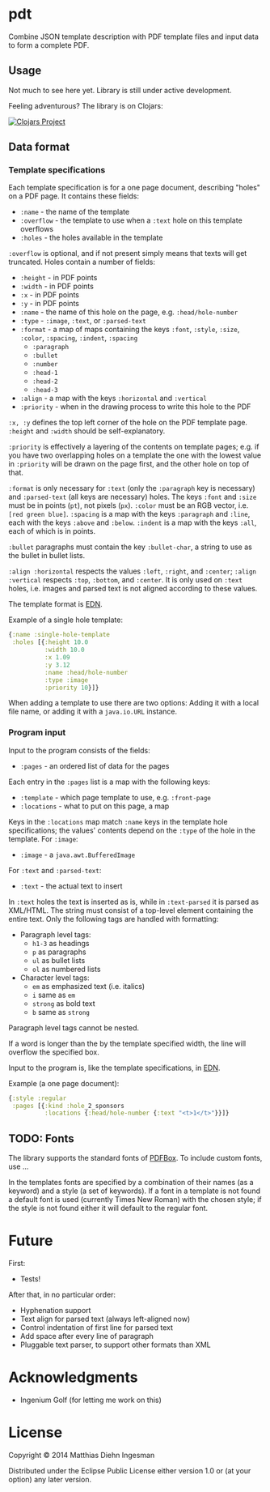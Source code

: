 # pdt

Combine JSON template description with PDF template files and input data to
form a complete PDF.

## Usage

Not much to see here yet. Library is still under active development.

Feeling adventurous? The library is on Clojars:

[![Clojars Project](http://clojars.org/pdf-stamper/latest-version.svg)](http://clojars.org/pdf-stamper)

## Data format

### Template specifications

Each template specification is for a one page document, describing "holes" on a PDF page. It contains these fields:

- `:name` - the name of the template
- `:overflow` - the template to use when a `:text` hole on this template overflows
- `:holes` - the holes available in the template

`:overflow` is optional, and if not present simply means that texts will get truncated. Holes contain a number of fields:

- `:height` - in PDF points
- `:width` - in PDF points
- `:x` - in PDF points
- `:y` - in PDF points
- `:name` - the name of this hole on the page, e.g. `:head/hole-number`
- `:type` - `:image`, `:text`, or `:parsed-text`
- `:format` - a map of maps containing the keys `:font`, `:style`, `:size`, `:color`, `:spacing`, `:indent`, `:spacing`
  - `:paragraph`
  - `:bullet`
  - `:number`
  - `:head-1`
  - `:head-2`
  - `:head-3`
- `:align` - a map with the keys `:horizontal` and `:vertical`
- `:priority` - when in the drawing process to write this hole to the PDF

`:x, :y` defines the top left corner of the hole on the PDF template page. `:height` and `:width` should be self-explanatory.

`:priority` is effectively a layering of the contents on template pages; e.g. if you have two overlapping holes on a template the one with the lowest value in `:priority` will be drawn on the page first, and the other hole on top of that.

`:format` is only necessary for `:text` (only the `:paragraph` key is necessary) and `:parsed-text` (all keys are necessary) holes. The keys `:font` and `:size` must be in points (`pt`), not pixels (`px`). `:color` must be an RGB vector, i.e. `[red green blue]`. `:spacing` is a map with the keys `:paragraph` and `:line`, each with the keys `:above` and `:below`. `:indent` is a map with the keys `:all`, each of which is in points.

`:bullet` paragraphs must contain the key `:bullet-char`, a string to use as the bullet in bullet lists.

`:align :horizontal` respects the values `:left`, `:right`, and `:center`; `:align :vertical` respects `:top`, `:bottom`, and `:center`. It is only used on `:text` holes, i.e. images and parsed text is not aligned according to these values.

The template format is [EDN](https://github.com/edn-format/edn).

Example of a single hole template:

```clojure
{:name :single-hole-template
 :holes [{:height 10.0
          :width 10.0
          :x 1.09
          :y 3.12
          :name :head/hole-number
          :type :image
          :priority 10}]}
```

When adding a template to use there are two options: Adding it with a local file name, or adding it with a `java.io.URL` instance.

### Program input

Input to the program consists of the fields:

- `:pages` - an ordered list of data for the pages

Each entry in the `:pages` list is a map with the following keys:

- `:template` - which page template to use, e.g. `:front-page`
- `:locations` - what to put on this page, a map

Keys in the `:locations` map match `:name` keys in the template hole specifications; the values' contents depend on the `:type` of the hole in the template. For `:image`:

- `:image` - a `java.awt.BufferedImage`

For `:text` and `:parsed-text`:

- `:text` - the actual text to insert

In `:text` holes the text is inserted as is, while in `:text-parsed` it is parsed as XML/HTML. The string must consist of a top-level element containing the entire text. Only the following tags are handled with formatting:

- Paragraph level tags:
  - `h1-3` as headings
  - `p` as paragraphs
  - `ul` as bullet lists
  - `ol` as numbered lists
- Character level tags:
  - `em` as emphasized text (i.e. italics)
  - `i` same as `em`
  - `strong` as bold text
  - `b` same as `strong`

Paragraph level tags cannot be nested.

If a word is longer than the by the template specified width, the line will overflow the specified box.

Input to the program is, like the template specifications, in [EDN](https://github.com/edn-format/edn).

Example (a one page document):

```clojure
{:style :regular
 :pages [{:kind :hole_2_sponsors
          :locations {:head/hole-number {:text "<t>1</t>"}}]}
```

## TODO: Fonts

The library supports the standard fonts of [PDFBox](https://pdfbox.apache.org/). To include custom fonts, use ...

In the templates fonts are specified by a combination of their names (as a keyword) and a style (a set of keywords). If a font in a template is not found a default font is used (currently Times New Roman) with the chosen style; if the style is not found either it will default to the regular font.

# Future

First:

- Tests!

After that, in no particular order:

- Hyphenation support
- Text align for parsed text (always left-aligned now)
- Control indentation of first line for parsed text
- Add space after every line of paragraph
- Pluggable text parser, to support other formats than XML

# Acknowledgments

- Ingenium Golf (for letting me work on this)

# License

Copyright © 2014 Matthias Diehn Ingesman

Distributed under the Eclipse Public License either version 1.0 or (at
your option) any later version.
